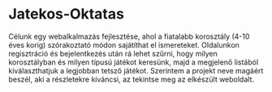 # Jatekos-Oktatas

Célunk egy webalkalmazás fejlesztése, ahol a fiatalabb korosztály (4-10 éves korig) szórakoztató módon sajátíthat el ismereteket. Oldalunkon regisztráció és bejelentkezés után rá lehet szűrni, hogy milyen korosztályban és milyen típusú játékot keresünk, majd a megjelenő listából kiválaszthatjuk a legjobban tetsző játékot. Szerintem a projekt neve magáért beszél, aki a részletekre kíváncsi, az tekintse meg az elkészült weboldalt.